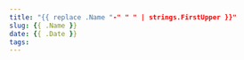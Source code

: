 ```yaml
---
title: "{{ replace .Name "-" " " | strings.FirstUpper }}"
slug: {{ .Name }}
date: {{ .Date }}
tags:
---
```

